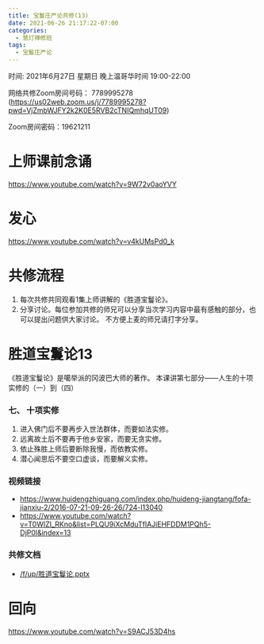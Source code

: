 ```yaml
---
title: 宝鬘庄严论共修(13)
date: 2021-06-26 21:17:22-07:00
categories:
  - 慧灯禅修班
tags:
  - 宝鬘庄严论
---
```

<!--StartFragment-->
时间: 2021年6月27日 星期日 晚上温哥华时间 19:00-22:00

网络共修Zoom房间号码： 7789995278 (<https://us02web.zoom.us/j/7789995278?pwd=VjZmbWJFY2k2K0E5RVB2cTNIQmhqUT09>)

Zoom房间密码：19621211

# 上师课前念诵

<https://www.youtube.com/watch?v=9W72v0aoYVY>

# 发心

<https://www.youtube.com/watch?v=v4kUMsPd0_k>

# 共修流程

1. 每次共修共同观看1集上师讲解的《胜道宝鬘论》。
2. 分享讨论。每位参加共修的师兄可以分享当次学习内容中最有感触的部分，也可以提出问题供大家讨论。 不方便上麦的师兄请打字分享。

# 胜道宝鬘论13

《胜道宝鬘论》是噶举派的冈波巴大师的著作。 本课讲第七部分——人生的十项实修的（一）到（四）


### 七、 十项实修

1. 进入佛门后不要再步入世法群体，而要如法实修。
2. 远离故土后不要再于他乡安家，而要无贪实修。
3. 依止殊胜上师后要断除我慢，而依教实修。
4. 潜心闻思后不要空口虚谈，而要解义实修。


### 视频链接

* <https://www.huidengzhiguang.com/index.php/huideng-jiangtang/fofa-jianxiu-2/2016-07-21-09-26-26/724-l13040>
* <https://www.youtube.com/watch?v=T0WIZI_RKno&list=PLQU9iXcMduTflAJiEHFDDM1PQh5-DjP0l&index=13>

### 共修文档

* [/f/up/胜道宝鬘论.pptx](https://hdvblob.blob.core.windows.net/hdv/f/up/%E8%83%9C%E9%81%93%E5%AE%9D%E9%AC%98%E8%AE%BA.pptx)


# 回向

<https://www.youtube.com/watch?v=S9ACJ53D4hs>

<!--EndFragment-->